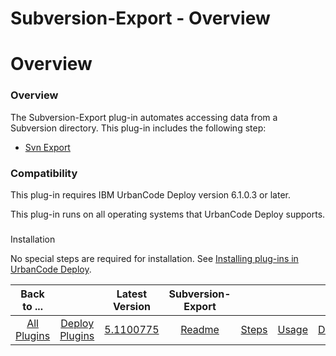 
Subversion-Export - Overview
============================

# Overview



### Overview




 


The Subversion-Export plug-in automates accessing data from a Subversion directory. This plug-in 
includes the following step:


* [Svn Export](#svn_export)


### Compatibility


This plug-in requires IBM UrbanCode 
Deploy version 6.1.0.3 or later.


This plug-in runs on all operating systems that UrbanCode Deploy supports. 


### 
Installation


No special steps are required for installation. See [Installing plug-ins in UrbanCode 
Deploy](https://www.urbancode.com/resource/installing-plug-ins-in-urbancode-products/ "Installing plug-ins in UrbanCode 
Deploy").




|Back to ...||Latest Version|Subversion-Export ||||
| :---: | :---: | :---: | :---: | :---: | :---: | :---: |
|[All Plugins](../../index.md)|[Deploy Plugins](../README.md)|[5.1100775](https://raw.githubusercontent.com/UrbanCode/IBM-UCD-PLUGINS/main/files/Subversion-export/Subversion-export-5.1100775.zip)|[Readme](README.md)|[Steps](steps.md)|[Usage](usage.md)|[Downloads](downloads.md)|
